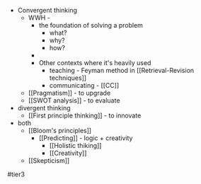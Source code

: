 - Convergent thinking
	- WWH - 
		- the foundation of solving a problem
			- what?
			- why?
			- how?
		-
		- Other contexts where it's heavily used
			- teaching - Feyman method in [[Retrieval-Revision techniques]]
			- communicating - [[CC]]
	- [[Pragmatism]] - to upgrade
	- [[SWOT analysis]] - to evaluate
- divergent thinking
	- [[First principle thinking]] - to innovate
- both
	- [[Bloom's principles]]
		- [[Predicting]] - logic + creativity
			- [[Holistic thiking]]
			- [[Creativity]]
	- [[Skepticism]]























#tier3 